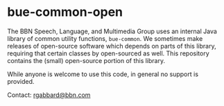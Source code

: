 bue-common-open
===============

The BBN Speech, Language, and Multimedia Group uses an internal Java library of common
utility functions, `bue-common`.  We sometimes make releases of open-source 
software which depends on parts of this library, requiring that certain classes
by open-sourced as well.  This repository contains the (small) open-source 
portion of this library.

While anyone is welcome to use this code, in general no support is provided.

Contact: rgabbard@bbn.com
